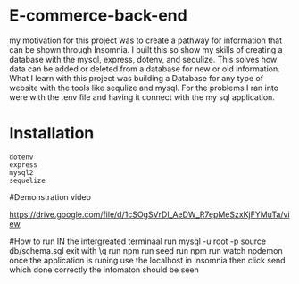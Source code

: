 # E-commerce-back-end
my motivation for this project was to create a pathway for information that can be shown through Insomnia. I built this so show my skills of creating a database with the mysql, express, dotenv, and sequlize. This solves how data can be added or deleted from a database for new or old information. What I learn with this project was building a Database for any type of website with the tools like sequlize and mysql. For the problems I ran into were with the .env file and having it connect with the my sql application. 
# Installation
    dotenv
    express
    mysql2
    sequelize

#Demonstration video

https://drive.google.com/file/d/1cSOgSVrDl_AeDW_R7epMeSzxKjFYMuTa/view

#How to run
IN the intergreated terminaal 
run mysql -u root -p
source db/schema.sql
exit with \q
run npm run seed
run npm run watch nodemon
once the application is runing use the localhost in Insomnia 
then click send which done correctly the infomaton should be seen

